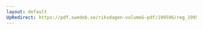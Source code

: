 ```yaml
---
layout: default
UpRedirect: https://pdf.swedeb.se/riksdagen-volumeG-pdf/199596/reg_199596/reg_199596_0104.pdf
---
```

